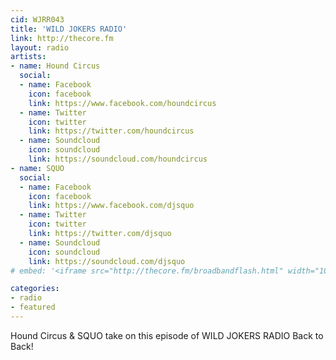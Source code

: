 ```yaml
---
cid: WJRR043
title: 'WILD JOKERS RADIO'
link: http://thecore.fm
layout: radio
artists: 
- name: Hound Circus
  social:
  - name: Facebook
    icon: facebook
    link: https://www.facebook.com/houndcircus
  - name: Twitter
    icon: twitter
    link: https://twitter.com/houndcircus
  - name: Soundcloud
    icon: soundcloud
    link: https://soundcloud.com/houndcircus
- name: SQUO
  social:
  - name: Facebook
    icon: facebook
    link: https://www.facebook.com/djsquo
  - name: Twitter
    icon: twitter
    link: https://twitter.com/djsquo
  - name: Soundcloud
    icon: soundcloud
    link: https://soundcloud.com/djsquo
# embed: '<iframe src="http://thecore.fm/broadbandflash.html" width="100%" height="350px"></iframe>'

categories:
- radio
- featured
---
```


Hound Circus & SQUO take on this episode of WILD JOKERS RADIO Back to Back!